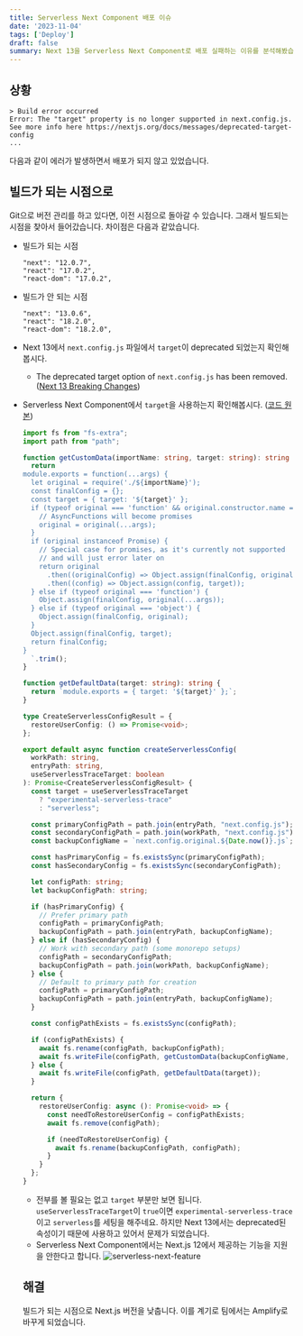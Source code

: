 ```yaml
---
title: Serverless Next Component 배포 이슈
date: '2023-11-04'
tags: ['Deploy']
draft: false
summary: Next 13을 Serverless Next Component로 배포 실패하는 이유를 분석해봤습니다.
---
```


## 상황
```
> Build error occurred
Error: The "target" property is no longer supported in next.config.js.
See more info here https://nextjs.org/docs/messages/deprecated-target-config
...
```

다음과 같이 에러가 발생하면서 배포가 되지 않고 있었습니다.

## 빌드가 되는 시점으로
Git으로 버전 관리를 하고 있다면, 이전 시점으로 돌아갈 수 있습니다. 그래서 빌드되는 시점을 찾아서 들어갔습니다. 차이점은 다음과 같았습니다.

- 빌드가 되는 시점
  ```
  "next": "12.0.7",
  "react": "17.0.2",
  "react-dom": "17.0.2",
  ```

- 빌드가 안 되는 시점
  ```
  "next": "13.0.6",
  "react": "18.2.0",
  "react-dom": "18.2.0",
  ```

- Next 13에서 `next.config.js` 파일에서 `target`이 deprecated 되었는지 확인해봅시다.
  - The deprecated target option of `next.config.js` has been removed. ([Next 13 Breaking Changes](https://nextjs.org/blog/next-13#breaking-changes))

- Serverless Next Component에서 `target`을 사용하는지 확인해봅시다. ([코드 원본](https://github.com/serverless-nextjs/serverless-next.js/blob/4316b18794f053d7ed929b9342a649d6e0ab6f68/packages/libs/core/src/build/lib/createServerlessConfig.ts))
    ```ts
    import fs from "fs-extra";
    import path from "path";

    function getCustomData(importName: string, target: string): string {
      return `
    module.exports = function(...args) {
      let original = require('./${importName}');
      const finalConfig = {};
      const target = { target: '${target}' };
      if (typeof original === 'function' && original.constructor.name === 'AsyncFunction') {
        // AsyncFunctions will become promises
        original = original(...args);
      }
      if (original instanceof Promise) {
        // Special case for promises, as it's currently not supported
        // and will just error later on
        return original
          .then((originalConfig) => Object.assign(finalConfig, originalConfig))
          .then((config) => Object.assign(config, target));
      } else if (typeof original === 'function') {
        Object.assign(finalConfig, original(...args));
      } else if (typeof original === 'object') {
        Object.assign(finalConfig, original);
      }
      Object.assign(finalConfig, target);
      return finalConfig;
    }
      `.trim();
    }

    function getDefaultData(target: string): string {
      return `module.exports = { target: '${target}' };`;
    }

    type CreateServerlessConfigResult = {
      restoreUserConfig: () => Promise<void>;
    };

    export default async function createServerlessConfig(
      workPath: string,
      entryPath: string,
      useServerlessTraceTarget: boolean
    ): Promise<CreateServerlessConfigResult> {
      const target = useServerlessTraceTarget
        ? "experimental-serverless-trace"
        : "serverless";

      const primaryConfigPath = path.join(entryPath, "next.config.js");
      const secondaryConfigPath = path.join(workPath, "next.config.js");
      const backupConfigName = `next.config.original.${Date.now()}.js`;

      const hasPrimaryConfig = fs.existsSync(primaryConfigPath);
      const hasSecondaryConfig = fs.existsSync(secondaryConfigPath);

      let configPath: string;
      let backupConfigPath: string;

      if (hasPrimaryConfig) {
        // Prefer primary path
        configPath = primaryConfigPath;
        backupConfigPath = path.join(entryPath, backupConfigName);
      } else if (hasSecondaryConfig) {
        // Work with secondary path (some monorepo setups)
        configPath = secondaryConfigPath;
        backupConfigPath = path.join(workPath, backupConfigName);
      } else {
        // Default to primary path for creation
        configPath = primaryConfigPath;
        backupConfigPath = path.join(entryPath, backupConfigName);
      }

      const configPathExists = fs.existsSync(configPath);

      if (configPathExists) {
        await fs.rename(configPath, backupConfigPath);
        await fs.writeFile(configPath, getCustomData(backupConfigName, target));
      } else {
        await fs.writeFile(configPath, getDefaultData(target));
      }

      return {
        restoreUserConfig: async (): Promise<void> => {
          const needToRestoreUserConfig = configPathExists;
          await fs.remove(configPath);

          if (needToRestoreUserConfig) {
            await fs.rename(backupConfigPath, configPath);
          }
        }
      };
    }
    ```

  - 전부를 볼 필요는 없고 `target` 부분만 보면 됩니다. `useServerlessTraceTarget`이 `true`이면 `experimental-serverless-trace`이고 `serverless`를 세팅을 해주네요. 하지만 Next 13에서는 deprecated된 속성이기 때문에 사용하고 있어서 문제가 되었습니다.
  - Serverless Next Component에서는 Next.js 12에서 제공하는 기능을 지원을 안한다고 합니다.
    <img src="/static/images/serverless-next-feature.png" alt="serverless-next-feature" />
  
  ## 해결
  빌드가 되는 시점으로 Next.js 버전을 낮춥니다. 이를 계기로 팀에서는 Amplify로 바꾸게 되었습니다.